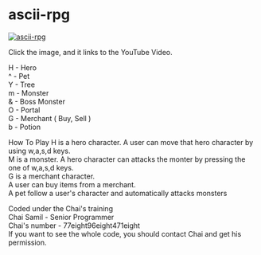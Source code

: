 # ascii-rpg
[![ascii-rpg](https://img.youtube.com/vi/BneWp7Pl6lE/0.jpg)](https://www.youtube.com/watch?v=BneWp7Pl6lE)

Click the image, and it links to the YouTube Video.<br />

H - Hero<br />
^ - Pet<br />
Y - Tree<br />
m - Monster<br />
& - Boss Monster<br />
O - Portal<br />
G - Merchant ( Buy, Sell )<br />
b - Potion<br />

How To Play
H is a hero character. A user can move that hero character by using w,a,s,d keys.<br />
M is a monster. A hero character can attacks the monter by pressing the one of w,a,s,d keys.<br />
G is a merchant character.<br />
A user can buy items from a merchant.<br />
A pet follow a user's character and automatically attacks monsters<br />

Coded under the Chai's training<br />
Chai Samil - Senior Programmer<br />
Chai's number - 77eight96eight471eight<br />
If you want to see the whole code, you should contact Chai and get his permission.<br />
